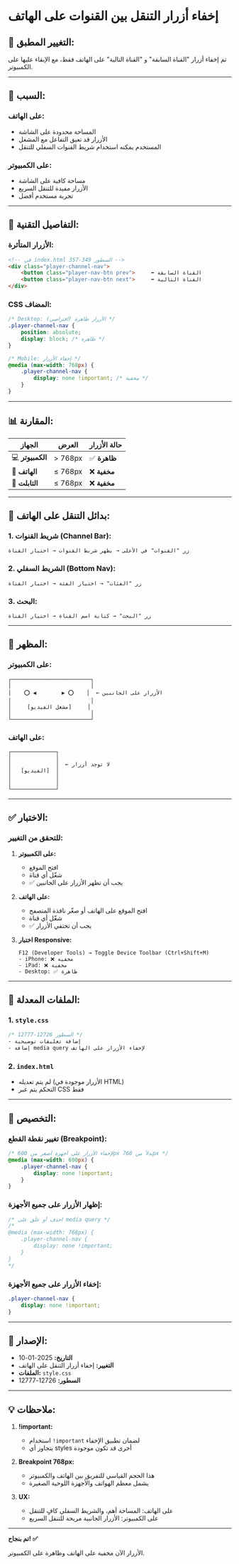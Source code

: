 # إخفاء أزرار التنقل بين القنوات على الهاتف

## 📱 التغيير المطبق:

تم إخفاء أزرار "القناة السابقة" و "القناة التالية" على الهاتف فقط، مع الإبقاء عليها على الكمبيوتر.

---

## 🎯 السبب:

### على الهاتف:
- المساحة محدودة على الشاشة
- الأزرار قد تعيق التفاعل مع المشغل
- المستخدم يمكنه استخدام شريط القنوات السفلي للتنقل

### على الكمبيوتر:
- مساحة كافية على الشاشة
- الأزرار مفيدة للتنقل السريع
- تجربة مستخدم أفضل

---

## 📝 التفاصيل التقنية:

### الأزرار المتأثرة:
```html
<!-- في index.html السطور 349-357 -->
<div class="player-channel-nav">
    <button class="player-nav-btn prev">     ⬅️ القناة السابقة
    <button class="player-nav-btn next">     ➡️ القناة التالية
</div>
```

### CSS المضاف:
```css
/* Desktop: الأزرار ظاهرة (افتراضي) */
.player-channel-nav {
    position: absolute;
    display: block; /* ظاهرة */
}

/* Mobile: إخفاء الأزرار */
@media (max-width: 768px) {
    .player-channel-nav {
        display: none !important; /* مخفية */
    }
}
```

---

## 📊 المقارنة:

| الجهاز | العرض | حالة الأزرار |
|--------|-------|--------------|
| 💻 **الكمبيوتر** | > 768px | ✅ **ظاهرة** |
| 📱 **الهاتف** | ≤ 768px | ❌ **مخفية** |
| 📱 **التابلت** | ≤ 768px | ❌ **مخفية** |

---

## 🔄 بدائل التنقل على الهاتف:

### 1. شريط القنوات (Channel Bar):
```
زر "القنوات" في الأعلى → يظهر شريط القنوات → اختيار القناة
```

### 2. الشريط السفلي (Bottom Nav):
```
زر "الفئات" → اختيار الفئة → اختيار القناة
```

### 3. البحث:
```
زر "البحث" → كتابة اسم القناة → اختيار القناة
```

---

## 🎨 المظهر:

### على الكمبيوتر:
```
┌─────────────────────────┐
│                         │
│    ⭕ ◀        ▶ ⭕    │  ← الأزرار على الجانبين
│                         │
│     [مشغل الفيديو]     │
│                         │
└─────────────────────────┘
```

### على الهاتف:
```
┌──────────────┐
│              │
│              │  ← لا توجد أزرار
│   [الفيديو]  │
│              │
│              │
└──────────────┘
```

---

## ✅ الاختبار:

### للتحقق من التغيير:

1. **على الكمبيوتر:**
   - افتح الموقع
   - شغّل أي قناة
   - ✅ يجب أن تظهر الأزرار على الجانبين

2. **على الهاتف:**
   - افتح الموقع على الهاتف أو صغّر نافذة المتصفح
   - شغّل أي قناة
   - ✅ يجب أن تختفي الأزرار

3. **اختبار Responsive:**
   ```
   F12 (Developer Tools) → Toggle Device Toolbar (Ctrl+Shift+M)
   - iPhone: ❌ مخفية
   - iPad: ❌ مخفية
   - Desktop: ✅ ظاهرة
   ```

---

## 📁 الملفات المعدلة:

### 1. `style.css`
```css
/* السطور 12726-12777 */
- إضافة تعليقات توضيحية
- إضافة media query لإخفاء الأزرار على الهاتف
```

### 2. `index.html`
- لم يتم تعديله (الأزرار موجودة في HTML)
- التحكم يتم عبر CSS فقط

---

## 🔧 التخصيص:

### تغيير نقطة القطع (Breakpoint):
```css
/* لإخفاء الأزرار على أجهزة أصغر من 600px بدلاً من 768px */
@media (max-width: 600px) {
    .player-channel-nav {
        display: none !important;
    }
}
```

### إظهار الأزرار على جميع الأجهزة:
```css
/* احذف أو علّق على media query */
/*
@media (max-width: 768px) {
    .player-channel-nav {
        display: none !important;
    }
}
*/
```

### إخفاء الأزرار على جميع الأجهزة:
```css
.player-channel-nav {
    display: none !important;
}
```

---

## 📌 الإصدار:
- **التاريخ:** 2025-01-10
- **التغيير:** إخفاء أزرار التنقل على الهاتف
- **الملفات:** `style.css`
- **السطور:** 12726-12777

---

## 💡 ملاحظات:

1. **!important:**
   - استخدام `!important` لضمان تطبيق الإخفاء
   - يتجاوز أي styles أخرى قد تكون موجودة

2. **Breakpoint 768px:**
   - هذا الحجم القياسي للتفريق بين الهاتف والكمبيوتر
   - يشمل معظم الهواتف والأجهزة اللوحية الصغيرة

3. **UX:**
   - على الهاتف: المساحة أهم، والشريط السفلي كافٍ للتنقل
   - على الكمبيوتر: الأزرار الجانبية مريحة للتنقل السريع

---

**تم بنجاح! ✅**

الأزرار الآن مخفية على الهاتف وظاهرة على الكمبيوتر.
